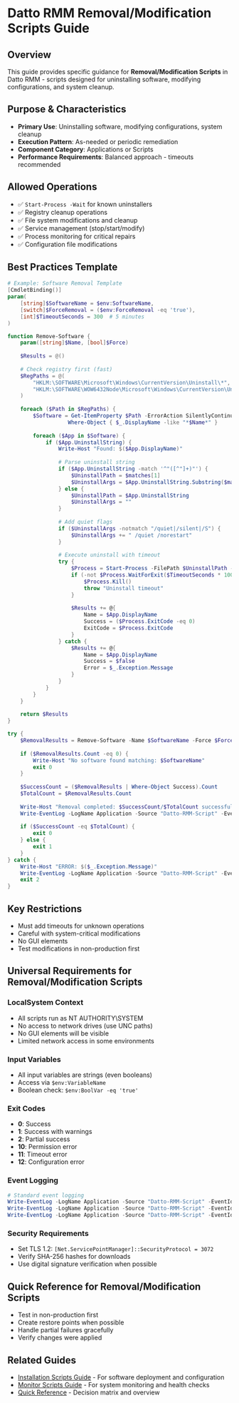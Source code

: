# Datto RMM Removal/Modification Scripts Guide

## Overview

This guide provides specific guidance for **Removal/Modification Scripts** in Datto RMM - scripts designed for uninstalling software, modifying configurations, and system cleanup.

## Purpose & Characteristics

- **Primary Use**: Uninstalling software, modifying configurations, system cleanup
- **Execution Pattern**: As-needed or periodic remediation
- **Component Category**: Applications or Scripts
- **Performance Requirements**: Balanced approach - timeouts recommended

## Allowed Operations

- ✅ `Start-Process -Wait` for known uninstallers
- ✅ Registry cleanup operations
- ✅ File system modifications and cleanup
- ✅ Service management (stop/start/modify)
- ✅ Process monitoring for critical repairs
- ✅ Configuration file modifications

## Best Practices Template

```powershell
# Example: Software Removal Template
[CmdletBinding()]
param(
    [string]$SoftwareName = $env:SoftwareName,
    [switch]$ForceRemoval = ($env:ForceRemoval -eq 'true'),
    [int]$TimeoutSeconds = 300  # 5 minutes
)

function Remove-Software {
    param([string]$Name, [bool]$Force)
    
    $Results = @()
    
    # Check registry first (fast)
    $RegPaths = @(
        "HKLM:\SOFTWARE\Microsoft\Windows\CurrentVersion\Uninstall\*",
        "HKLM:\SOFTWARE\WOW6432Node\Microsoft\Windows\CurrentVersion\Uninstall\*"
    )
    
    foreach ($Path in $RegPaths) {
        $Software = Get-ItemProperty $Path -ErrorAction SilentlyContinue | 
                   Where-Object { $_.DisplayName -like "*$Name*" }
        
        foreach ($App in $Software) {
            if ($App.UninstallString) {
                Write-Host "Found: $($App.DisplayName)"
                
                # Parse uninstall string
                if ($App.UninstallString -match '^"([^"]+)"') {
                    $UninstallPath = $matches[1]
                    $UninstallArgs = $App.UninstallString.Substring($matches[0].Length).Trim()
                } else {
                    $UninstallPath = $App.UninstallString
                    $UninstallArgs = ""
                }
                
                # Add quiet flags
                if ($UninstallArgs -notmatch "/quiet|/silent|/S") {
                    $UninstallArgs += " /quiet /norestart"
                }
                
                # Execute uninstall with timeout
                try {
                    $Process = Start-Process -FilePath $UninstallPath -ArgumentList $UninstallArgs -PassThru -NoNewWindow
                    if (-not $Process.WaitForExit($TimeoutSeconds * 1000)) {
                        $Process.Kill()
                        throw "Uninstall timeout"
                    }
                    
                    $Results += @{
                        Name = $App.DisplayName
                        Success = ($Process.ExitCode -eq 0)
                        ExitCode = $Process.ExitCode
                    }
                } catch {
                    $Results += @{
                        Name = $App.DisplayName
                        Success = $false
                        Error = $_.Exception.Message
                    }
                }
            }
        }
    }
    
    return $Results
}

try {
    $RemovalResults = Remove-Software -Name $SoftwareName -Force $ForceRemoval
    
    if ($RemovalResults.Count -eq 0) {
        Write-Host "No software found matching: $SoftwareName"
        exit 0
    }
    
    $SuccessCount = ($RemovalResults | Where-Object Success).Count
    $TotalCount = $RemovalResults.Count
    
    Write-Host "Removal completed: $SuccessCount/$TotalCount successful"
    Write-EventLog -LogName Application -Source "Datto-RMM-Script" -EventId 40000 -Message "Software removal: $SuccessCount/$TotalCount successful"
    
    if ($SuccessCount -eq $TotalCount) {
        exit 0
    } else {
        exit 1
    }
} catch {
    Write-Host "ERROR: $($_.Exception.Message)"
    Write-EventLog -LogName Application -Source "Datto-RMM-Script" -EventId 40002 -Message "Removal failed: $($_.Exception.Message)"
    exit 2
}
```

## Key Restrictions

- Must add timeouts for unknown operations
- Careful with system-critical modifications
- No GUI elements
- Test modifications in non-production first

## Universal Requirements for Removal/Modification Scripts

### LocalSystem Context

- All scripts run as NT AUTHORITY\SYSTEM
- No access to network drives (use UNC paths)
- No GUI elements will be visible
- Limited network access in some environments

### Input Variables

- All input variables are strings (even booleans)
- Access via `$env:VariableName`
- Boolean check: `$env:BoolVar -eq 'true'`

### Exit Codes

- **0**: Success
- **1**: Success with warnings
- **2**: Partial success
- **10**: Permission error
- **11**: Timeout error
- **12**: Configuration error

### Event Logging

```powershell
# Standard event logging
Write-EventLog -LogName Application -Source "Datto-RMM-Script" -EventId 40000 -Message "Success message"  # Success
Write-EventLog -LogName Application -Source "Datto-RMM-Script" -EventId 40001 -Message "Warning message"  # Warning
Write-EventLog -LogName Application -Source "Datto-RMM-Script" -EventId 40002 -Message "Error message"    # Error
```

### Security Requirements

- Set TLS 1.2: `[Net.ServicePointManager]::SecurityProtocol = 3072`
- Verify SHA-256 hashes for downloads
- Use digital signature verification when possible

## Quick Reference for Removal/Modification Scripts

- Test in non-production first
- Create restore points when possible
- Handle partial failures gracefully
- Verify changes were applied

## Related Guides

- [Installation Scripts Guide](Installation-Scripts-Guide.md) - For software deployment and configuration
- [Monitor Scripts Guide](Monitor-Scripts-Guide.md) - For system monitoring and health checks
- [Quick Reference](Quick-Reference.md) - Decision matrix and overview
